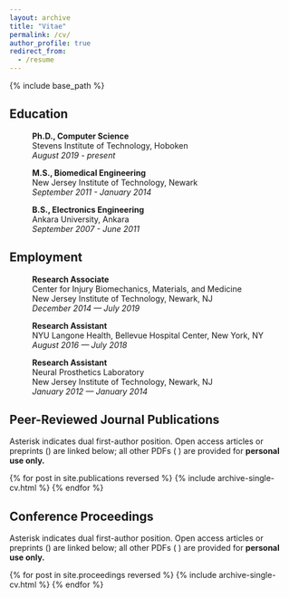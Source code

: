 ```yaml
---
layout: archive
title: "Vitae"
permalink: /cv/
author_profile: true
redirect_from:
  - /resume
---
```


{% include base_path %}

## Education

<p style="margin-left: 40px"><b>Ph.D., Computer Science</b>
<br>Stevens Institute of Technology, Hoboken
<br><i>August 2019 - present</i></p>

<p style="margin-left: 40px"><b>M.S., Biomedical Engineering</b>
<br>New Jersey Institute of Technology, Newark
<br><i>September 2011 - January 2014</i></p>

<p style="margin-left: 40px"><b>B.S., Electronics Engineering</b>
<br>Ankara University, Ankara
<br><i>September 2007 - June 2011</i></p>

## Employment

<p style="margin-left: 40px"><b>Research Associate</b>
<br>Center for Injury Biomechanics, Materials, and Medicine
<br>New Jersey Institute of Technology, Newark, NJ
<br><i>December 2014 — July 2019</i></p>

<p style="margin-left: 40px"><b>Research Assistant</b>
<br>NYU Langone Health, Bellevue Hospital Center, New York, NY
<br><i>August 2016 — July 2018</i></p>

<p style="margin-left: 40px"><b>Research Assistant</b>
<br>Neural Prosthetics Laboratory
<br>New Jersey Institute of Technology, Newark, NJ
<br><i>January 2012 — January 2014</i></p>

## Peer-Reviewed Journal Publications

Asterisk indicates dual first-author position.
Open access articles or preprints (<i class="ai ai-fw ai-open-access-square"></i>)
are linked below; all other PDFs (<i class="fa fa-file-pdf-o" aria-hidden="true">
</i>) are provided for **personal use only.** 

{% for post in site.publications reversed %}
  {% include archive-single-cv.html %}
{% endfor %}

## Conference Proceedings

Asterisk indicates dual first-author position.
Open access articles or preprints (<i class="ai ai-fw ai-open-access-square"></i>)
are linked below; all other PDFs (<i class="fa fa-file-pdf-o" aria-hidden="true">
</i>) are provided for **personal use only.**

{% for post in site.proceedings reversed %}
  {% include archive-single-cv.html %}
{% endfor %}
